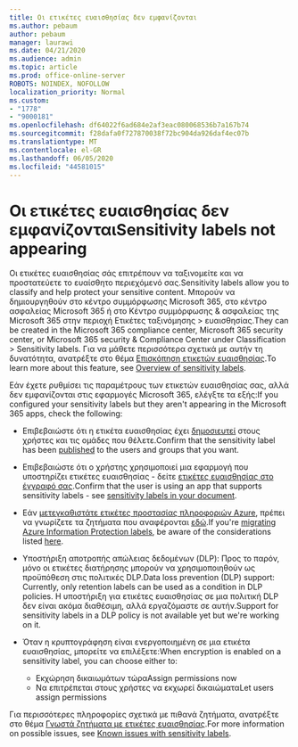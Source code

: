 ```yaml
---
title: Οι ετικέτες ευαισθησίας δεν εμφανίζονται
ms.author: pebaum
author: pebaum
manager: laurawi
ms.date: 04/21/2020
ms.audience: admin
ms.topic: article
ms.prod: office-online-server
ROBOTS: NOINDEX, NOFOLLOW
localization_priority: Normal
ms.custom:
- "1778"
- "9000181"
ms.openlocfilehash: df64022f6ad684e2af3eac080068536b7a167b74
ms.sourcegitcommit: f28dafa0f727870038f72bc904da926daf4ec07b
ms.translationtype: MT
ms.contentlocale: el-GR
ms.lasthandoff: 06/05/2020
ms.locfileid: "44581015"
---
```

# <a name="sensitivity-labels-not-appearing"></a><span data-ttu-id="09723-102">Οι ετικέτες ευαισθησίας δεν εμφανίζονται</span><span class="sxs-lookup"><span data-stu-id="09723-102">Sensitivity labels not appearing</span></span>

<span data-ttu-id="09723-103">Οι ετικέτες ευαισθησίας σάς επιτρέπουν να ταξινομείτε και να προστατεύετε το ευαίσθητο περιεχόμενό σας.</span><span class="sxs-lookup"><span data-stu-id="09723-103">Sensitivity labels allow you to classify and help protect your sensitive content.</span></span> <span data-ttu-id="09723-104">Μπορούν να δημιουργηθούν στο κέντρο συμμόρφωσης Microsoft 365, στο κέντρο ασφαλείας Microsoft 365 ή στο Κέντρο συμμόρφωσης & ασφαλείας της Microsoft 365 στην περιοχή Ετικέτες ταξινόμησης > ευαισθησίας.</span><span class="sxs-lookup"><span data-stu-id="09723-104">They can be created in the Microsoft 365 compliance center, Microsoft 365 security center, or Microsoft 365 security & Compliance Center under Classification > Sensitivity labels.</span></span> <span data-ttu-id="09723-105">Για να μάθετε περισσότερα σχετικά με αυτήν τη δυνατότητα, ανατρέξτε στο θέμα [Επισκόπηση ετικετών ευαισθησίας](https://docs.microsoft.com/microsoft-365/compliance/sensitivity-labels).</span><span class="sxs-lookup"><span data-stu-id="09723-105">To learn more about this feature, see [Overview of sensitivity labels](https://docs.microsoft.com/microsoft-365/compliance/sensitivity-labels).</span></span>

<span data-ttu-id="09723-106">Εάν έχετε ρυθμίσει τις παραμέτρους των ετικετών ευαισθησίας σας, αλλά δεν εμφανίζονται στις εφαρμογές Microsoft 365, ελέγξτε τα εξής:</span><span class="sxs-lookup"><span data-stu-id="09723-106">If you configured your sensitivity labels but they aren't appearing in the Microsoft 365 apps, check the following:</span></span>

- <span data-ttu-id="09723-107">Επιβεβαιώστε ότι η ετικέτα ευαισθησίας έχει [δημοσιευτεί](https://docs.microsoft.com/microsoft-365/compliance/sensitivity-labels#what-label-policies-can-do) στους χρήστες και τις ομάδες που θέλετε.</span><span class="sxs-lookup"><span data-stu-id="09723-107">Confirm that the sensitivity label has been [published](https://docs.microsoft.com/microsoft-365/compliance/sensitivity-labels#what-label-policies-can-do) to the users and groups that you want.</span></span>

- <span data-ttu-id="09723-108">Επιβεβαιώστε ότι ο χρήστης χρησιμοποιεί μια εφαρμογή που υποστηρίζει ετικέτες ευαισθησίας - δείτε [ετικέτες ευαισθησίας στο έγγραφό σας](https://support.office.com/article/apply-sensitivity-labels-to-your-documents-and-email-within-office-2f96e7cd-d5a4-403b-8bd7-4cc636bae0f9?#bkmk_whereavailable).</span><span class="sxs-lookup"><span data-stu-id="09723-108">Confirm that the user is using an app that supports sensitivity labels - see [sensitivity labels in your document](https://support.office.com/article/apply-sensitivity-labels-to-your-documents-and-email-within-office-2f96e7cd-d5a4-403b-8bd7-4cc636bae0f9?#bkmk_whereavailable).</span></span>

- <span data-ttu-id="09723-109">Εάν [μετεγκαθιστάτε ετικέτες προστασίας πληροφοριών Azure](https://docs.microsoft.com/azure/information-protection/configure-policy-migrate-labels), πρέπει να γνωρίζετε τα ζητήματα που αναφέρονται [εδώ](https://docs.microsoft.com/azure/information-protection/configure-policy-migrate-labels#considerations-for-unified-labels).</span><span class="sxs-lookup"><span data-stu-id="09723-109">If you're [migrating Azure Information Protection labels](https://docs.microsoft.com/azure/information-protection/configure-policy-migrate-labels), be aware of the considerations listed [here](https://docs.microsoft.com/azure/information-protection/configure-policy-migrate-labels#considerations-for-unified-labels).</span></span>

- <span data-ttu-id="09723-110">Υποστήριξη αποτροπής απώλειας δεδομένων (DLP): Προς το παρόν, μόνο οι ετικέτες διατήρησης μπορούν να χρησιμοποιηθούν ως προϋπόθεση στις πολιτικές DLP.</span><span class="sxs-lookup"><span data-stu-id="09723-110">Data loss prevention (DLP) support: Currently, only retention labels can be used as a condition in DLP policies.</span></span>  <span data-ttu-id="09723-111">Η υποστήριξη για ετικέτες ευαισθησίας σε μια πολιτική DLP δεν είναι ακόμα διαθέσιμη, αλλά εργαζόμαστε σε αυτήν.</span><span class="sxs-lookup"><span data-stu-id="09723-111">Support for sensitivity labels in a DLP policy is not available yet but we're working on it.</span></span>

- <span data-ttu-id="09723-112">Όταν η κρυπτογράφηση είναι ενεργοποιημένη σε μια ετικέτα ευαισθησίας, μπορείτε να επιλέξετε:</span><span class="sxs-lookup"><span data-stu-id="09723-112">When encryption is enabled on a sensitivity label, you can choose either to:</span></span>
    - <span data-ttu-id="09723-113">Εκχώρηση δικαιωμάτων τώρα</span><span class="sxs-lookup"><span data-stu-id="09723-113">Assign permissions now</span></span>
    - <span data-ttu-id="09723-114">Να επιτρέπεται στους χρήστες να εκχωρεί δικαιώματα</span><span class="sxs-lookup"><span data-stu-id="09723-114">Let users assign permissions</span></span>


<span data-ttu-id="09723-115">Για περισσότερες πληροφορίες σχετικά με πιθανά ζητήματα, ανατρέξτε στο θέμα [Γνωστά ζητήματα με ετικέτες ευαισθησίας](https://support.office.com/article/known-issues-with-sensitivity-labels-in-office-b169d687-2bbd-4e21-a440-7da1b2743edc).</span><span class="sxs-lookup"><span data-stu-id="09723-115">For more information on possible issues, see [Known issues with sensitivity labels](https://support.office.com/article/known-issues-with-sensitivity-labels-in-office-b169d687-2bbd-4e21-a440-7da1b2743edc).</span></span>